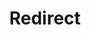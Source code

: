 ﻿---
layout: src/layouts/Redirect.astro
title: Redirect
redirect: /docs/deployments/patterns/elastic-and-transient-environments/immutable-infrastructure
pubDate:  2023-01-01
navSearch: false
navSitemap: false
navMenu: false
---
